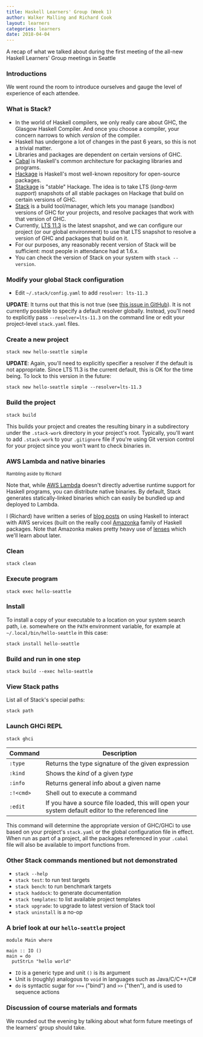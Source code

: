 ```yaml
---
title: Haskell Learners' Group (Week 1)
author: Walker Malling and Richard Cook
layout: learners
categories: learners
date: 2018-04-04
---
```

A recap of what we talked about during the first meeting of the all-new
Haskell Learners' Group meetings in Seattle

<!--more-->

### Introductions

We went round the room to introduce ourselves and gauge the level of experience
of each attendee.

### What is Stack?

* In the world of Haskell compilers, we only really care about GHC, the Glasgow
Haskell Compiler. And once you choose a compiler, your concern narrows to which
*version* of the compiler.
* Haskell has undergone a lot of changes in the past 6 years, so this is not a
trivial matter.
* Libraries and packages are dependent on certain versions of GHC.
* [Cabal][cabal] is Haskell's common architecture for packaging libraries and
programs.
* [Hackage][hackage] is Haskell's most well-known repository for open-source
packages.
* [Stackage][stackage] is "stable" Hackage. The idea is to take LTS (*long-term support*)
snapshots of all stable packages on Hackage that build on certain versions of
GHC.
* [Stack][stack] is a build tool/manager, which lets you manage (sandbox)
versions of GHC for your projects, and resolve packages that work with that
version of GHC.
* Currently, [LTS 11.3][stackage-lts-11.3] is the latest snapshot, and we can
configure our project (or our global environment) to use that LTS snapshot to
resolve a version of GHC and packages that build on it.
* For our purposes, any reasonably recent version of Stack will be sufficient:
most people in attendance had at 1.6.x.
* You can check the version of Stack on your system with `stack --version`.

### Modify your global Stack configuration

* Edit `~/.stack/config.yaml` to add `resolver: lts-11.3`

**UPDATE**: It turns out that this is not true (see
[this issue in GitHub][resolver-issue]). It is not currently possible to
specify a default resolver globally. Instead, you'll need to explicitly pass
`--resolver=lts-11.3` on the command line or edit your project-level
`stack.yaml` files.

### Create a new project

```
stack new hello-seattle simple
```

**UPDATE**: Again, you'll need to explicitly specifier a resolver if the
default is not appropriate. Since LTS 11.3 is the current default, this is OK
for the time being. To lock to this version in the future:

```
stack new hello-seattle simple --resolver=lts-11.3
```

### Build the project

```
stack build
```

This builds your project and creates the resulting binary in a subdirectory
under the `.stack-work` directory in your project's root. Typically, you'll
want to add `.stack-work` to your `.gitignore` file if you're using Git version
control for your project since you won't want to check binaries in.

### AWS Lambda and native binaries
<small>Rambling aside by Richard</small>

Note that, while [AWS Lambda][aws-lambda] doesn't directly advertise runtime
support for Haskell programs, you can distribute native binaries. By default,
Stack generates statically-linked binaries which can easily be bundled up and
deployed to Lambda.

I (Richard) have written a series of [blog posts][rcook-blog] on using Haskell
to interact with AWS services (built on the really cool [Amazonka][amazonka]
family of Haskell packages. Note that Amazonka makes pretty heavy use of
[lenses][lens] which we'll learn about later.

### Clean

```
stack clean
```

### Execute program

```
stack exec hello-seattle
```

### Install

To install a copy of your executable to a location on your system search path,
i.e. somewhere on the `PATH` environment variable, for example at
`~/.local/bin/hello-seattle` in this case:

```
stack install hello-seattle
```

### Build and run in one step

```
stack build --exec hello-seattle
```

### View Stack paths

List all of Stack's special paths:

```
stack path
```

### Launch GHCi REPL

```
stack ghci
```

| Command   | Description                                                                                        |
| --------- | -------------------------------------------------------------------------------------------------- |
| `:type`   | Returns the type signature of the given expression                                                 |
| `:kind`   | Shows the *kind* of a given *type*                                                                 |
| `:info`   | Returns general info about a given name                                                            |
| `:!<cmd>` | Shell out to execute a command                                                                   |
| `:edit`   | If you have a source file loaded, this will open your system default editor to the referenced line |

This command will determine the appropriate version of GHC/GHCi to use based on
your project's `stack.yaml` or the global configuration file in effect. When
run as part of a project, all the packages referenced in your `.cabal` file
will also be available to import functions from.

### Other Stack commands mentioned but not demonstrated

* `stack --help`
* `stack test`: to run test targets
* `stack bench`: to run benchmark targets
* `stack haddock`: to generate documentation
* `stack templates`: to list available project templates
* `stack upgrade`: to upgrade to latest version of Stack tool
* `stack uninstall` is a no-op

### A brief look at our `hello-seattle` project

```{.haskell}
module Main where

main :: IO ()
main = do
  putStrLn "hello world"
```

* `IO` is a generic type and unit `()` is its argument
* Unit is (roughly) analogous to `void` in languages such as Java/C/C++/C#
* `do` is syntactic sugar for `>>=` ("bind") and `>>` ("then"), and is used to
sequence actions

### Discussion of course materials and formats

We rounded out the evening by talking about what form future meetings of the
learners' group should take.

[amazonka]: https://github.com/brendanhay/amazonka
[aws-lambda]: https://aws.amazon.com/lambda/
[cabal]: https://www.haskell.org/cabal/
[hackage]: https://hackage.haskell.org/
[lens]: https://hackage.haskell.org/package/lens
[rcook-blog]: http://blog.rcook.org/
[resolver-issue]: https://github.com/commercialhaskell/stack/issues/904
[stack]: https://docs.haskellstack.org/en/stable/README/
[stackage]: https://www.stackage.org/
[stackage-lts-11.3]: https://www.stackage.org/lts-11.3
